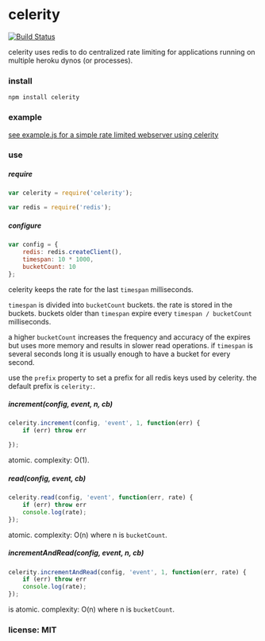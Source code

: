 # celerity

[![Build Status](https://travis-ci.org/snd/celerity.png)](https://travis-ci.org/snd/celerity)

celerity uses redis to do centralized rate limiting for applications running
on multiple heroku dynos (or processes).

### install

```
npm install celerity
```

### example

[see example.js for a simple rate limited webserver using celerity](example.js)

### use

##### require

```javascript
var celerity = require('celerity');

var redis = require('redis');
```

##### configure

```javascript
var config = {
    redis: redis.createClient(),
    timespan: 10 * 1000,
    bucketCount: 10
};
```

celerity keeps the rate for the last `timespan` milliseconds.

`timespan` is divided into `bucketCount` buckets.
the rate is stored in the buckets.
buckets older than `timespan` expire every `timespan / bucketCount` milliseconds.

a higher `bucketCount` increases the frequency and accuracy of the expires
but uses more memory and results in slower read operations.
if `timespan` is several seconds long it is usually enough to have
a bucket for every second.

use the `prefix` property to set a prefix for all redis keys used by celerity.
the default prefix is `celerity:`.

##### increment(config, event, n, cb)

```javascript
celerity.increment(config, 'event', 1, function(err) {
    if (err) throw err

});
```

atomic. complexity: O(1).

##### read(config, event, cb)

```javascript
celerity.read(config, 'event', function(err, rate) {
    if (err) throw err
    console.log(rate);
});
```

atomic. complexity: O(n) where n is `bucketCount`.

##### incrementAndRead(config, event, n, cb)

```javascript
celerity.incrementAndRead(config, 'event', 1, function(err, rate) {
    if (err) throw err
    console.log(rate);
});
```

is atomic. complexity: O(n) where n is `bucketCount`.

### license: MIT
